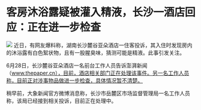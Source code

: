 

# 客房沐浴露疑被灌入精液，长沙一酒店回应：正在进一步检查

![](https://inews.gtimg.com/om_bt/Owew5jaZKzed_slLq1MfZXXaknNaPrlx4DQuYUFDPE3MEAA/1000)
近日，有网友爆料称，湖南长沙麓谷亚朵酒店一住客投诉，其入住时发现房内的沐浴露有白色絮状物，且有一股腥臭味，猜测可能是精液。此事引发关注。

6月28日，长沙麓谷亚朵酒店一名前台工作人员告诉澎湃新闻（www.thepaper.cn），目前，酒店相关部门正在处理该事件。另一名工作人员称，目前正对涉事物品做进一步检查，具体情况暂不清楚。

稍早前，大象新闻官方微博消息称，长沙市岳麓区市场监督管理局一名工作人员称，该局已经接到相关投诉，目前正在处理中。


